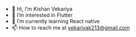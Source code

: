 - 👋 Hi, I’m Kishan Vekariya
- 👀 I’m interested in Flutter
- 🌱 I’m currently learning React native
- 📫 How to reach me at vekariyak213@gmail.com

<!---
kishan213/kishan213 is a ✨ special ✨ repository because its `README.md` (this file) appears on your GitHub profile.
You can click the Preview link to take a look at your changes.
--->
